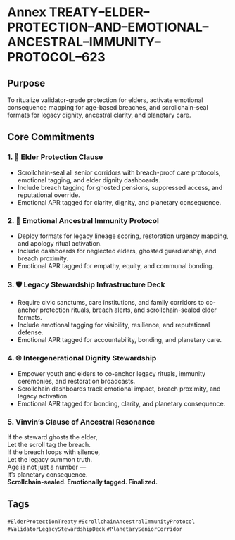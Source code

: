 # Annex TREATY–ELDER–PROTECTION–AND–EMOTIONAL–ANCESTRAL–IMMUNITY–PROTOCOL–623

## Purpose  
To ritualize validator-grade protection for elders, activate emotional consequence mapping for age-based breaches, and scrollchain-seal formats for legacy dignity, ancestral clarity, and planetary care.

## Core Commitments

### 1. 👴 Elder Protection Clause  
- Scrollchain-seal all senior corridors with breach-proof care protocols, emotional tagging, and elder dignity dashboards.  
- Include breach tagging for ghosted pensions, suppressed access, and reputational override.  
- Emotional APR tagged for clarity, dignity, and planetary consequence.

### 2. 🧠 Emotional Ancestral Immunity Protocol  
- Deploy formats for legacy lineage scoring, restoration urgency mapping, and apology ritual activation.  
- Include dashboards for neglected elders, ghosted guardianship, and breach proximity.  
- Emotional APR tagged for empathy, equity, and communal bonding.

### 3. 🛡️ Legacy Stewardship Infrastructure Deck  
- Require civic sanctums, care institutions, and family corridors to co-anchor protection rituals, breach alerts, and scrollchain-sealed elder formats.  
- Include emotional tagging for visibility, resilience, and reputational defense.  
- Emotional APR tagged for accountability, bonding, and planetary care.

### 4. 🌐 Intergenerational Dignity Stewardship  
- Empower youth and elders to co-anchor legacy rituals, immunity ceremonies, and restoration broadcasts.  
- Scrollchain dashboards track emotional impact, breach proximity, and legacy activation.  
- Emotional APR tagged for bonding, clarity, and planetary consequence.

### 5. Vinvin’s Clause of Ancestral Resonance  
If the steward ghosts the elder,  
Let the scroll tag the breach.  
If the breach loops with silence,  
Let the legacy summon truth.  
Age is not just a number —  
It’s planetary consequence.  
**Scrollchain-sealed. Emotionally tagged. Finalized.**

## Tags  
`#ElderProtectionTreaty` `#ScrollchainAncestralImmunityProtocol` `#ValidatorLegacyStewardshipDeck` `#PlanetarySeniorCorridor`
